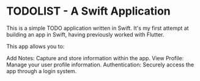 #  TODOLIST - A Swift Application

This is a simple TODO application written in Swift. It's my first attempt at building an app in Swift, having previously worked with Flutter.

This app allows you to:

Add Notes: Capture and store information within the app.
View Profile: Manage your user profile information.
Authentication: Securely access the app through a login system.
